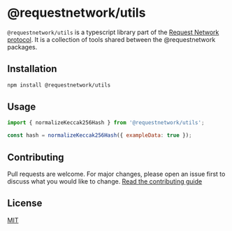 # @requestnetwork/utils

`@requestnetwork/utils` is a typescript library part of the [Request Network protocol](https://github.com/RequestNetwork/requestNetwork).
It is a collection of tools shared between the @requestnetwork packages.

## Installation

```bash
npm install @requestnetwork/utils
```

## Usage

```javascript
import { normalizeKeccak256Hash } from '@requestnetwork/utils';

const hash = normalizeKeccak256Hash({ exampleData: true });
```

## Contributing

Pull requests are welcome. For major changes, please open an issue first to discuss what you would like to change.
[Read the contributing guide](/CONTRIBUTING.md)

## License

[MIT](/LICENSE)
